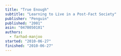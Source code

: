 ```yaml
---
title: "True Enough"
subtitle: "Learning to Live in a Post-Fact Society"
publisher: "Penguin"
published: "2001"
asin: "0470050101"
authors:
  - farhad-manjoo
started: "2010-06-27"
finished: "2010-06-27"
---
```

